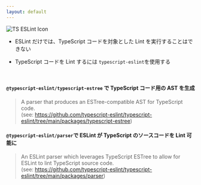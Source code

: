 ```yaml
---
layout: default
---
```


<style scoped>
.slidev-vclick-hidden {
  display: none;
}
</style>

<section-title title="typescript-eslint">
  <img src="/typescript-eslint.png" class="w-15 h-15 mr-3" alt="TS ESLint  Icon" />
</section-title>

<div class="_bullet">

- ESLint だけでは、TypeScript コードを対象とした Lint を実行することはできない

</div>

<div class="_bullet" v-click="1">

- TypeScript コードを Lint するには `typescript-eslint`を使用する

</div>

<br />

<div v-click="2" class="_bullet">

#### `@typescript-eslint/typescript-estree` で TypeScript コード用の AST を生成

<div class="mt-3" />

> A parser that produces an ESTree-compatible AST for TypeScript code.  
> (see: https://github.com/typescript-eslint/typescript-eslint/tree/main/packages/typescript-estree)

<div class="mt-6" />

#### `@typescript-eslint/parser`で ESLint が TypeScript のソースコードを Lint 可能に

<div class="mt-3" />

> An ESLint parser which leverages TypeScript ESTree to allow for ESLint to lint TypeScript source code.  
> (see: https://github.com/typescript-eslint/typescript-eslint/tree/main/packages/parser)

</div>

<!-- 
まず、前提としてですが、ESLint だけでは、TypeScript コードを対象とした Lint を実行することはできません。  
それは、ESLint のデフォルトのパーサーとして使用されている `espree` は JavaScript の parser であり、 TypeScript 構文はサポートされていないからです。

[click] そこで、`typescript-eslint` を使用します。  

[click] `typescript-eslint`では、`@typescript-eslint/typescript-estree` で TypeScript コード用の AST を生成し、`@typescript-eslint/parser`で ESLint が TypeScript のソースコードを lint できるようにしています。
-->